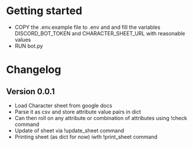 # Getting started
- COPY the .env.example file to .env and and fill the variables DISCORD_BOT_TOKEN and CHARACTER_SHEET_URL with reasonable values
- RUN bot.py

# Changelog
## Version 0.0.1
- Load Character sheet from google docs
- Parse it as csv and store attribute value pairs in dict
- Can then roll on any attribute or combination of attributes using !check command
- Update of sheet via !update_sheet command
- Printing sheet (as dict for now) iwth !print_sheet command